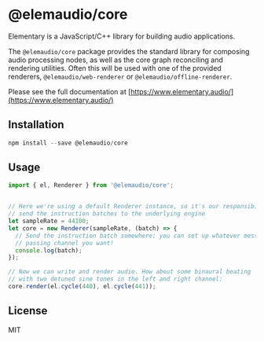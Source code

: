 # @elemaudio/core

Elementary is a JavaScript/C++ library for building audio applications.

The `@elemaudio/core` package provides the standard library for composing
audio processing nodes, as well as the core graph reconciling and rendering utilities. Often this
will be used with one of the provided renderers, `@elemaudio/web-renderer` or `@elemaudio/offline-renderer`.

Please see the full documentation at [https://www.elementary.audio/](https://www.elementary.audio/)

## Installation

```js
npm install --save @elemaudio/core
```

## Usage

```js
import { el, Renderer } from '@elemaudio/core';


// Here we're using a default Renderer instance, so it's our responsibility to
// send the instruction batches to the underlying engine
let sampleRate = 44100;
let core = new Renderer(sampleRate, (batch) => {
  // Send the instruction batch somewhere: you can set up whatever message
  // passing channel you want!
  console.log(batch);
});

// Now we can write and render audio. How about some binaural beating
// with two detuned sine tones in the left and right channel:
core.render(el.cycle(440), el.cycle(441));
```

## License

MIT
